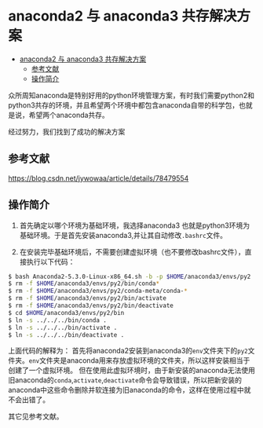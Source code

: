 # anaconda2 与 anaconda3 共存解决方案

<!--ts-->
   * [anaconda2 与 anaconda3 共存解决方案](#anaconda2-与-anaconda3-共存解决方案)
      * [参考文献](#参考文献)
      * [操作简介](#操作简介)

<!-- Added by: xiejiahao, at:  -->

<!--te-->
众所周知anaconda是特别好用的python环境管理方案，有时我们需要python2和python3共存的环境，并且希望两个环境中都包含anaconda自带的科学包，也就是说，希望两个anaconda共存。

经过努力，我们找到了成功的解决方案

## 参考文献

https://blog.csdn.net/jywowaa/article/details/78479554

## 操作简介
1. 首先确定以哪个环境为基础环境，我选择anaconda3 也就是python3环境为基础环境。于是首先安装anaconda3,并让其自动修改`.bashrc`文件。

2. 在安装完毕基础环境后，不需要创建虚拟环境（也不要修改bashrc文件），直接执行以下代码：
```bash
$ bash Anaconda2-5.3.0-Linux-x86_64.sh -b -p $HOME/anaconda3/envs/py2
$ rm -f $HOME/anaconda3/envs/py2/bin/conda*
$ rm -f $HOME/anaconda3/envs/py2/conda-meta/conda-*
$ rm -f $HOME/anaconda3/envs/py2/bin/activate
$ rm -f $HOME/anaconda3/envs/py2/bin/deactivate
$ cd $HOME/anaconda3/envs/py2/bin
$ ln -s ../../../bin/conda .
$ ln -s ../../../bin/activate .
$ ln -s ../../../bin/deactivate .
```
上面代码的解释为：
首先将anaconda2安装到anaconda3的`env`文件夹下的`py2`文件夹。`env`文件夹是anaconda用来存放虚拟环境的文件夹，所以这样安装相当于创建了一个虚拟环境。
但在使用此虚拟环境时，由于新安装的anaconda无法使用旧anaconda的`conda`,`activate`,`deactivate`命令会导致错误，所以把新安装的anaconda中这些命令删除并软连接为旧anaconda的命令，这样在使用过程中就不会出错了。

其它见参考文献。
